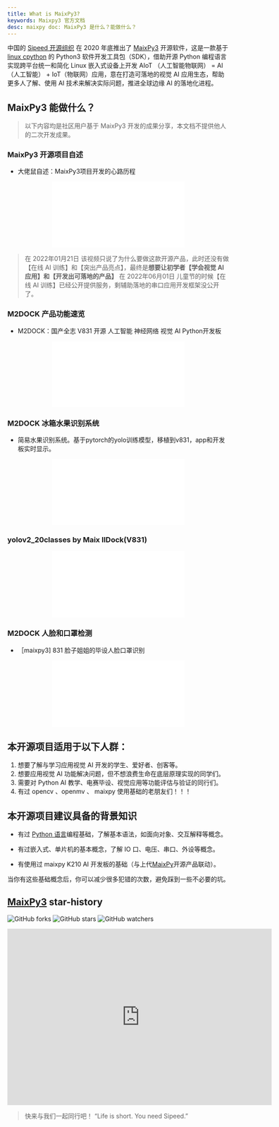 ```yaml
---
title: What is MaixPy3?
keywords: Maixpy3 官方文档
desc: maixpy doc: MaixPy3 是什么？能做什么？
---
```


中国的 [Sipeed 开源组织](https://github.com/sipeed) 在 2020 年底推出了 [MaixPy3](https://github.com/sipeed/MaixPy3) 开源软件，这是一款基于 [linux cpython](https://github.com/python/cpython) 的 Python3 软件开发工具包（SDK），借助开源 Python 编程语言实现跨平台统一和简化 Linux 嵌入式设备上开发 AIoT （人工智能物联网） = AI（人工智能） + IoT（物联网）应用，意在打造可落地的视觉 AI 应用生态，帮助更多人了解、使用 AI 技术来解决实际问题，推进全球边缘 AI 的落地化进程。

## MaixPy3 能做什么？

> 以下内容均是社区用户基于 MaixPy3 开发的成果分享，本文档不提供他人的二次开发成果。

### MaixPy3 开源项目自述

- 大佬鼠自述：MaixPy3项目开发的心路历程

<p align="center">
    <iframe src="//player.bilibili.com/player.html?aid=727075484&bvid=BV1SS4y1q7QX&cid=734642901&page=1" scrolling="no" border="0" frameborder="no" framespacing="0" allowfullscreen="true" style="max-width:640px; max-height:480px;"> </iframe>
</p>

> 在 2022年01月21日 该视频只说了为什么要做这款开源产品，此时还没有做【在线 AI 训练】和【突出产品亮点】，最终是**想要让初学者【学会视觉 AI 应用】和【开发出可落地的产品】**
> 在 2022年06月01日 儿童节的时候【在线 AI 训练】已经公开提供服务，剩辅助落地的串口应用开发框架没公开了。

### M2DOCK 产品功能速览

- M2DOCK：国产全志 V831 开源 人工智能 神经网络 视觉 AI Python开发板

<p align="center">
    <iframe src="//player.bilibili.com/player.html?aid=298543445&bvid=BV1sF411u7xb&cid=586467021&page=1" scrolling="no" border="0" frameborder="no" framespacing="0" allowfullscreen="true" style="max-width:640px; max-height:480px;"> </iframe>
</p>

### M2DOCK 冰箱水果识别系统

- 简易水果识别系统。基于pytorch的yolo训练模型，移植到v831，app和开发板实时显示。

<p align="center">
    <iframe src="//player.bilibili.com/player.html?aid=853065689&bvid=BV1sL4y157us&cid=572354654&page=1" scrolling="no" border="0" frameborder="no" framespacing="0" allowfullscreen="true" style="max-width:640px; max-height:480px;"> </iframe>
</p>

### yolov2_20classes by Maix ⅡDock(V831)

<p align="center">
    <iframe src="//player.bilibili.com/player.html?aid=594688527&bvid=BV16q4y1i7rS&cid=546750387&page=1" scrolling="no" border="0" frameborder="no" framespacing="0" allowfullscreen="true" style="max-width:640px; max-height:480px;"> </iframe>
</p>

### M2DOCK 人脸和口罩检测

- ［maixpy3] 831 脸子姐姐的毕设人脸口罩识别

<p align="center">
    <iframe src="//player.bilibili.com/player.html?aid=467818856&bvid=BV1X5411S7F6&cid=713976242&page=1" scrolling="no" border="0" frameborder="no" framespacing="0" allowfullscreen="true" style="max-width:640px; max-height:480px;"> </iframe>
</p>

## 本开源项目适用于以下人群：

1. 想要了解与学习应用视觉 AI 开发的学生、爱好者、创客等。
2. 想要应用视觉 AI 功能解决问题，但不想浪费生命在底层原理实现的同学们。
3. 需要对 Python AI 教学、电赛毕设、视觉应用等功能评估与验证的同行们。
4. 有过 opencv 、openmv 、 maixpy 使用基础的老朋友们！！！

## 本开源项目建议具备的背景知识

- 有过 [Python 语言](./origin/python.md)编程基础，了解基本语法，如面向对象、交互解释等概念。

- 有过嵌入式、单片机的基本概念，了解 IO 口、电压、串口、外设等概念。

- 有使用过 maixpy K210 AI 开发板的基础（与上代[MaixPy](https://github.com/sipeed/MaixPy)开源产品联动）。

当你有这些基础概念后，你可以减少很多犯错的次数，避免踩到一些不必要的坑。

## [MaixPy3](https://github.com/sipeed/MaixPy3) star-history

![GitHub forks](https://img.shields.io/github/forks/sipeed/maixpy3.svg?style=social) ![GitHub stars](https://img.shields.io/github/stars/sipeed/maixpy3.svg?style=social) ![GitHub watchers](https://img.shields.io/github/watchers/sipeed/maixpy3.svg?style=social)

<iframe style="width:100%;height:auto;min-width:600px;min-height:400px;" src="https://star-history.com/embed?secret=#sipeed/MaixPy3&Date" frameBorder="0"></iframe>

> 快来与我们一起同行吧！ “Life is short. You need Sipeed.”

